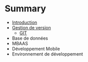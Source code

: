# Summary

* [Introduction](README.md)
* [Gestion de version](version-control/README.md)
   * [GIT](version-control/git.md)
* Base de données
* MBAAS
* Développement Mobile
* Environnement de développement

